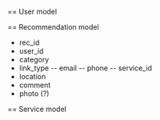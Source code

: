 == User model

== Recommendation model

- rec_id
- user_id
- category
- link_type
-- email
-- phone
-- service_id
- location
- comment
- photo (?)

== Service model